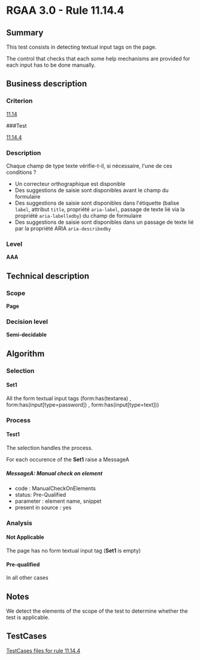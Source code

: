 # RGAA 3.0 -  Rule 11.14.4

## Summary

This test consists in detecting textual input tags on the page.

The control that checks that each some help mechanisms are provided for each input has to be done manually.

## Business description

### Criterion

[11.14](http://disic.github.io/rgaa_referentiel_en/RGAA3.0_Criteria_English_version_v1.html#crit-11-14)

###Test

[11.14.4](http://disic.github.io/rgaa_referentiel_en/RGAA3.0_Criteria_English_version_v1.html#test-11.14.4)

### Description

Chaque champ de type texte v&eacute;rifie-t-il, si n&eacute;cessaire, l'une de ces conditions ? 
 
 * Un correcteur orthographique est disponible 
 * Des suggestions de saisie sont disponibles avant le champ du formulaire 
 * Des suggestions de saisie sont disponibles dans l'&eacute;tiquette (balise `label`, attribut `title`, propri&eacute;t&eacute; `aria-label`, passage de texte li&eacute; via la propri&eacute;t&eacute; `aria-labelledby`) du champ de formulaire 
 * Des suggestions de saisie sont disponibles dans un passage de texte li&eacute; par la propri&eacute;t&eacute; ARIA `aria-describedby` 

### Level

**AAA**

## Technical description

### Scope

**Page**

### Decision level

**Semi-decidable**

## Algorithm

### Selection

#### Set1

All the form textual input tags (form:has(textarea) , form:has(input[type=password]) , form:has(input[type=text]))

### Process

#### Test1

The selection handles the process.

For each occurence of the **Set1** raise a MessageA

##### MessageA: Manual check on element

-   code : ManualCheckOnElements
-   status: Pre-Qualified
-   parameter : element name, snippet
-   present in source : yes

### Analysis

#### Not Applicable

The page has no form textual input tag (**Set1** is empty)

#### Pre-qualified

In all other cases

## Notes

We detect the elements of the scope of the test to determine whether the
test is applicable.



##  TestCases 

[TestCases files for rule 11.14.4](https://github.com/Asqatasun/Asqatasun/tree/master/rules/rules-rgaa3.0/src/test/resources/testcases/rgaa30/Rgaa30Rule111404/) 


